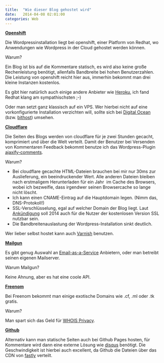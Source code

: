 ```yaml
---
title:  "Wie dieser Blog gehostet wird"
date:   2014-04-08 02:01:00
categories: Web
---
```

**[Openshift](https://www.openshift.com/)**

Die Wordpressinstallation liegt bei openshift, einer Platform von Redhat, wo Anwendungen wie Wordpress in der Cloud gehostet werden können.

Warum?

Ein Blog ist bis auf die Kommentare statisch, es wird also keine große Rechenleistung benötigt, allenfalls Bandbreite bei hohen Benutzerzahlen. Die Leistung von openshift reicht hier aus, immerhin bekommt man drei kleine Instanzen kostenlos.

Es gibt hier natürlich auch einige andere Anbieter wie [Heroku](https://www.heroku.com/), ich fand Redhat klang am sympathischsten ;-)


Oder man setzt ganz klassisch auf ein VPS. Wer hierbei nicht auf eine vorkonfigurierte Installation verzichten will, sollte sich bei [Digital Ocean](https://www.digitalocean.com/features/one-click-apps/) (bzw. [bithost](https://bithost.io/)) umsehen.

**[Cloudflare](https://www.cloudflare.com/)**

Die Seiten des Blogs werden von cloudflare für je zwei Stunden gecacht, komprimiert und über die Welt verteilt. Damit der Benutzer bei Versenden von Kommentaren Feedback bekommt benutze ich das Wordpress-Plugin [ajaxify-comments](https://wordpress.org/plugins/wp-ajaxify-comments/).

Warum?

*   Bei cloudflare gecachte HTML-Dateien brauchen bei mir nur 30ms zur Auslieferung, ein beeindruckender Wert. Alle anderen Dateien bleiben nach erstmaligem Herunterladen für ein Jahr  im Cache des Browsers, wobei ich bezweifle, dass irgendwer seinen Browsercache so lange nicht löscht.
*   Ich kann einen CNAME-Eintrag auf die Hauptdomain legen. (Nimm das, DNS-Protokoll!)
*   SSL-Verschlüsselung, egal auf welcher Domain der Blog liegt. Laut [Ankündigung](https://twitter.com/CloudFlare/status/450390445365800961) soll 2014 auch für die Nutzer der kostenlosen Version SSL nutzbar sein.
*   Die Bandbreitenauslastung der Wordpress-Installation sinkt deutlich.

Wer lieber selbst hostet kann auch [Varnish](https://www.varnish-cache.org/) benutzen.

**[Mailgun](http://www.mailgun.com/)**

Es gibt genug Auswahl an [Email-as-a-Service](http://www.sitepoint.com/email-as-a-service-part-2-sendgrid-mailgun-and-postmark/) Anbietern, oder man betreibt seinen eigenen Mailserver.

Warum Mailgun?

Keine Ahnung, aber es hat eine coole API.

**[Freenom](http://freenom.com/en/index.html)**

Bei Freenom bekommt man einige exotische Domains wie .cf, .ml oder .tk gratis.

Warum?

Man spart sich das Geld für [WHOIS Privacy](https://en.wikipedia.org/wiki/Domain_privacy).

**[Github](https://pages.github.com/)**

Alternativ kann man statische Seiten auch bei Github Pages hosten, für Kommentare wird dann eine externe Lösung wie [disqus](https://disqus.com/) benötigt. Die Geschwindigkeit ist hierbei auch excellent, da Github die Dateien über das CDN von [fastly](https://github.com/blog/1715-faster-more-awesome-github-pages) verteilt.
